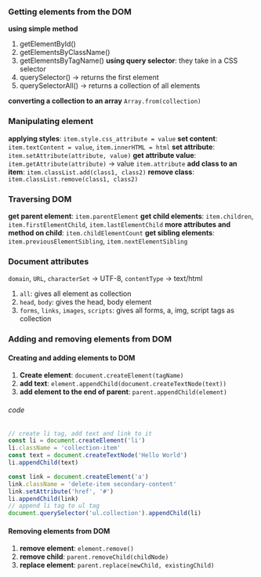 ### Getting elements from the DOM

__using simple method__

1. getElementById()
2. getElementsByClassName()
3. getElementsByTagName()
   __using query selector__: they take in a CSS selector
4. querySelector() -> returns the first element 
5. querySelectorAll() -> returns a collection of all elements

__converting a collection to an array__ `Array.from(collection)`

### Manipulating element

__applying styles__: `item.style.css_attribute = value`
__set content__: `item.textContent = value`, `item.innerHTML = html`
__set attribute__: `item.setAttribute(attribute, value)`
__get attribute value__: `item.getAttribute(attribute)` -> value
                    `item.attribute`
__add class to an item__: `item.classList.add(class1, class2)`
__remove class__: `item.classList.remove(class1, class2)`

### Traversing DOM

__get parent element__: `item.parentElement`
__get child elements__: `item.children`, `item.firstElementChild`, `item.lastElementChild`
    __more attributes and method on child__: `item.childElementCount`
__get sibling elements__: `item.previousElementSibling`, `item.nextElementSibling`

### Document attributes

`domain`, `URL`, `characterSet` -> UTF-8, `contentType` -> text/html

1. `all`: gives all element as collection
2. `head`, `body`: gives the head, body element
3. `forms`, `links`, `images`, `scripts`: gives all forms, a, img, script tags as collection

### Adding and removing elements from DOM

#### Creating and adding elements to DOM

1. __Create element__: `document.createElement(tagName)`
2. __add text__: `element.appendChild(document.createTextNode(text))`
3. __add element to the end of parent__: `parent.appendChild(element)`

###### code

```js
// create li tag, add text and link to it
const li = document.createElement('li')
li.className = 'collection-item'
const text = document.createTextNode('Hello World')
li.appendChild(text)

const link = document.createElement('a')
link.className = 'delete-item secondary-content'
link.setAttribute('href', '#')
li.appendChild(link)
// append li tag to ul tag
document.querySelector('ul.collection').appendChild(li)
```

#### Removing elements from DOM

1. __remove element__: `element.remove()`
2. __remove child__: `parent.removeChild(childNode)`
3. __replace element__: `parent.replace(newChild, existingChild)`


